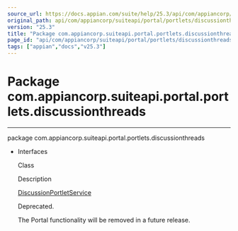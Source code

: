 ```yaml
---
source_url: https://docs.appian.com/suite/help/25.3/api/com/appiancorp/suiteapi/portal/portlets/discussionthreads/package-summary.html
original_path: api/com/appiancorp/suiteapi/portal/portlets/discussionthreads/package-summary.html
version: "25.3"
title: "Package com.appiancorp.suiteapi.portal.portlets.discussionthreads"
page_id: "api/com/appiancorp/suiteapi/portal/portlets/discussionthreads/package-summary"
tags: ["appian","docs","v25.3"]
---
```



# Package com.appiancorp.suiteapi.portal.portlets.discussionthreads

* * *

package com.appiancorp.suiteapi.portal.portlets.discussionthreads

-   Interfaces

    Class

    Description

    [DiscussionPortletService](DiscussionPortletService.html "interface in com.appiancorp.suiteapi.portal.portlets.discussionthreads")

    Deprecated.

    The Portal functionality will be removed in a future release.